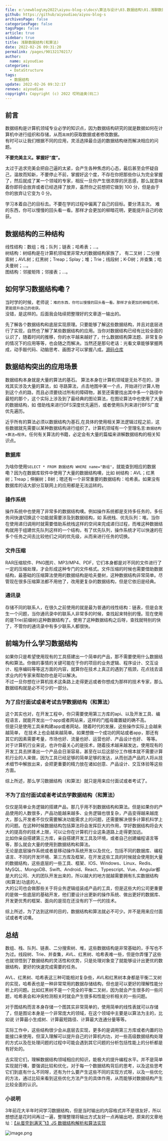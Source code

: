 ```yaml
---
file: e:\newblog\my2022\aiyou-blog-s\docs\算法与设计\03.数据结构\01.浅聊数据结构(和算法).md
github: https://github/aiyoudiao/aiyou-blog-s
archivesPage: false
categoriesPage: false
tagsPage: false
article: true
sidebar: true
title: 浅聊数据结构(和算法)
date: 2022-02-26 09:31:20
permalink: /pages/90132170217/
author: 
  name: aiyoudiao
categories: 
  - DataStructure
tags: 
  - 数据结构
update: 2022-02-26 09:32:17
renews: aiyoudiao
copyright: Copyright (c) 2022 哎哟迪奥(码二)
---
```


## 前言

数据结构是计算机领域专业必学的知识点，因为数据结构研究的就是数据如何在计算机中进行组织和存储，从而`高效`的获取数据或者修改数据。   
有时可以让我们根据不同的应用，灵活选择最合适的数据结构继而解决相应的问题。

**不要完美主义。掌握好“度”。**

太过于追求完美会把自己逼的太紧，会产生各种焦虑的心态，最后甚至会怀疑自己，温故而知新，不要停止不前，掌握好这个度，不存在你把那些你认为完全掌握了，然后就成了某一个领域的专家，相反一旦你产生很浓厚的厌恶感，那么就意味着你即将会放弃或者已经选择了放弃，虽然你之前想把它做到 100 分，但是由于你的放弃让它变为 0 分。

学习本着自己的目标去。不要在学的过程中偏离了自己的目标。要分清主次。
难的东西，你可以慢慢的回头看一看。那样才会更加的柳暗花明，更能提升自己的收获。

## 数据结构的三种结构

线性结构：数组；栈；队列；链表；哈希表；...。  
树结构：树结构是在计算机领域里非常大的数据结构家族了， 有二叉树；二分搜索树；AVL树；红黑树；Treap；Splay；堆；Trie；线段树；K-D树；并查集；哈夫曼树；...。  
图结构：邻接矩阵；邻接表；...。  

<!-- more -->

## 如何学习数据结构嘞？

当时学的时候，老师说：`难的东西，你可以慢慢的回头看一看。那样才会更加的柳暗花明，更能提升自己的收获。`  
没错，是这样的。后面我会陆续把整理好的文章逐一输出的。

先了解各个数据结构和底层实现原理。只要能够了解这些数据结构，并且对底层进行了实现，自然也了解了某些数据结构的应用。当你对数据结构已经有比较全面的认识了，随着时间的推移，你的水平越来越好了，什么数据结构算法题、非常复杂的情况下的应用等等，也会随之而解决。当然还是那句老话：光看文章能够掌握两成，动手敲代码、动脑思考、画图才可以掌握八成。[源码仓库](https://github.com/aiyoudiao/MaoDataStructures)

## 数据结构突出的应用场景

数据结构本身就是大量的算法的基石。 算法本身在计算机领域是无处不在的，游戏其实涉及大量的算法，如 寻路算法，点击地图中某一个点，开始进行计算人物到这个点的路，而且必须要绕过所有的障碍物，甚至还需要找出其中多一个路径中最短的那个，这个实际上涉及到了最经典的图论算法，在图论算法中也使用了大量的数据结构，如 借助栈来进行DFS深度优先遍历，或者使用队列来进行BFS广度优先遍历。

近乎所有的算法必须以数据结构为基石,在具体的使用相关算法逻辑过程之前，这些数据就先需要以某种数据结构进行组织了。计算机领域有一个至理名言:`数据结构+算法=程序`。任何有关算法的书籍，必定会有大量的篇幅来讲解数据结构的相关知识点。


### 数据库

为啥你使用`SELECT * FROM 数据结构 WHERE name="数组"`，就能查到相应的数据嘞？因为在数据库软件中使用了大量的数据结构噢，比如 树结构：AVL；红黑树；Treap；伸展树；B树；嗯还有一个非常重要的数据结构：哈希表。如果没有数据库的话大部分互联网上的应用都是无法运转的。

### 操作系统

操作系统中也使用了非常多的数据结构噢。例如操作系统都是支持多任务的，多任务间快速切换这个功能就需要涉及到数据结构，如 系统栈、优先队列：堆。当你在使用递归调用时就需要借助系统栈这样的空间来完成递归过程，而堆这种数据结构就用于组建优先队列这样的一个结构，有了优先队列，操作系统才可以快速的在多个任务之间去比较他们之间的优先级，从而来进行任务的切换。

### 文件压缩

RAR压缩软件、PNG图片、MP3/MP4、PDF，它们本身都是对不同的文件进行了一定的压缩处理，才会形成这种专门的文件格式。文件压缩的时候也需要借助数据结构，最基础的压缩算法使用的数据结构是哈夫曼树，这种数据结构非常简单。尽管现在很多压缩算法都不用他了，改用更复杂的数据结构，但是它依旧是经典。

### 通讯录

存储不同的联系人，在很久之前使用的就是最为普通的线性结构：链表，但是会发生一个问题，当你通讯录中的联系人非常多的时候，查找起来特别的慢。现在使用的是Trie(前缀树)这种数据结构了。使用了这种数据结构之后呀，查找就特别的快了，不管你的通讯录中有多少联系人都很快。


## 前端为什么学习数据结构

如果你只是希望使用现有的工具搭建出一个简单的产品，那不需要使用什么数据结构和算法。你做的事情的关键可能在于你的项目的业务逻辑、程序设计、交互设计、程序编码等等这方面的内容，就算你在技术上真正的遇到了瓶颈，花点钱去请求业内的专家来帮助你也是可以解决。  
不过一旦你想在计算机技术这条路上走得更远或者你想成为那样的技术专家，那么数据结构就是必不可少的一部分。


### 为了应付面试或者考试去学数据结构（和算法）

这个其实也对，在开发工程中，你只需要使用第三方库的api、以及开发工具、编程语言，就能开发出一个app或者网站来，这样的门槛毋庸置疑的确不高。  
但是只是使用工具来构建app或者网站，随着时代的发展，这些操作实际上会越来越简单， 在技术上也会越来越简单。如果想做一个成功的网站或者app，那还有其它的因素需要考量，市场也好、流量也好、运营也好、产品设计也好、 等等。  
对于计算机行业来说，也许你最关心的是技术，随着技术越来越发达，使用现有的开发工具去拼凑出一个产品会日渐容易，甚至在以后这部分工作根本就不需要计算机行业的人来做，因为工具已经足够的简单足够的发达，从而创造产品的人将从技术细节中解放出来，会把更重要的精力放在诸如创意、产品设计、交互体验等这些方面。

综上所述，那么学习数据结构（和算法）就只是用来应付面试或者考试了。


### 不为了应付面试或者考试去学数据结构（和算法）

仅仅是简单业务逻辑的搭建产品，那几乎用不到数据结构和算法。但是如果你的产品使用的人数很多，产品功能越来越多、业务逻辑也很复杂，产品变得越来越庞大，那么开发者不仅仅需要解决功能需求上的问题，还需要解决很多计算机科学上的问题。在这种时候数据结构包括算法将会发挥巨大的作用，学好数据结构将会大大的提高你的技术上限，可以让你在计算机行业这条道路上走得更加远。  
比如你亲自搭建第三方库，亲自搭建开发工具及环境，或者自己创建编程语言等等，那么就会大量的使用到数据结构和算法。  
无论是底层操作系统或者是移动操作系统开发以及优化，包括不同的数据库、编程语言、不同的开发环境、第三方库及框架，在开发这些工具的时候就会使用到大量的数据结构，这些底层的一些工具、框架、IOS、Windows、Linux、Redis、MySQL、MongoDB、Swift、Android、React、Typescript、Vue、Angular都是大的公司、大的团队开发出来的，所以越大的地方就越需要拥有扎实数据结构(和算法)功底的人。   
大的公司也会做那些关于将业务逻辑组装成产品的工具，但是这些大的公司更重要的是做一些底层的基础开发，他们要设计出更新的操作系统、做出更好的数据库、开发更优秀的框架、面向的是现在还没有的下一代的技术。

综上所述，为了达到这样的目的，数据结构和算法就必不可少。并不是用来应付面试或者考试噢。


## 总结

数组、栈、队列、链表、二分搜索树、堆，这些数据结构是非常基础的，手写也不为过。线段树、Trie、并查集，AVL、红黑树、哈希表难一些，但是你弄懂了这些也就领悟到了数据结构的灵活性和优势，只是处理对象变了就能够设计出更优的数据结构，更好的快速完成需要的任务。

AVL、红黑树、哈希表这三种可能相对复杂些，AVL和红黑树本身都是平衡二叉树的实现，哈希表也是一种非常常用的数据存储结构，但也是可以更好的理解性能分析上的问题。比如红黑树不是一个完全的平衡二叉树，因为就会产生很多的一些问题，哈希表会和冲突检测相关时就会产生很多和性能分析相关的一些问题。

对于图结构而言本身存储一个图其实非常简单的，使用简单的线性表就可以存储了，但是图论本身是一个非常庞大的领域，在这个领域中主要是以算法为主的，比如说 计算最小生成树、计算最短路径、计算最大连通分量等等。

实际工作中，这些结构很少会从底层去实现，更多的是调用第三方库或者内置的功能接口来使用，但深入理解可以提升自己的计算机内功，对一些高级数据结构处理的方式以及在处理问题的过程中可能会遇到其它问题的分析包括性能上的分析都是有好处的。

去实现它们，理解数据结构领域相应的知识，能极大的提升编程水平。并不是简单实现就行噢，要强调比较和优化，对于每一个数据结构背后的思考，以及这些思考它们到底有什么不同呀，还有为什么要产生这些不同的实现方式呀，以及一些优化的方法，通过比较来看到这些优化方法产生的具体作用，从而能够对数据结构产生比较全面的认识。

### 小说明

3年前花大半年时间学习数据结构，但是当时输出的内容格式并不是很友好，所以想想还是花时间再过一遍，整理整理将输出方式友好一点再输出吧，原来的文章地址：[【从蛋壳到满天飞】JS 数据结构解析和算法实现](https://juejin.cn/user/3650034335484093/posts)

![image.png](https://p3-juejin.byteimg.com/tos-cn-i-k3u1fbpfcp/63874ca7223d452ca7c8e77aa6485960~tplv-k3u1fbpfcp-watermark.image?)